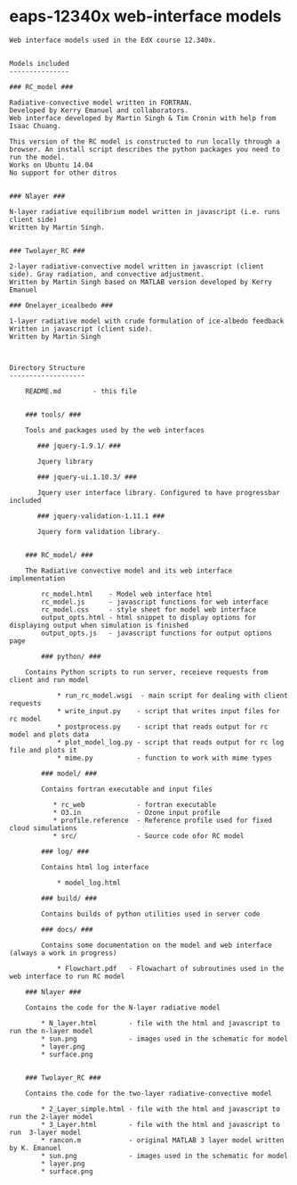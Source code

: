 eaps-12340x web-interface models
================================

    Web interface models used in the EdX course 12.340x. 


    Models included
    ---------------

    ### RC_model ###

    Radiative-convective model written in FORTRAN. 
    Developed by Kerry Emanuel and collaborators.
    Web interface developed by Martin Singh & Tim Cronin with help from Isaac Chuang.

    This version of the RC model is constructed to run locally through a browser. An install script describes the python packages you need to run the model.
    Works on Ubuntu 14.04
    No support for other ditros 


    ### Nlayer ###
 
    N-layer radiative equilibrium model written in javascript (i.e. runs client side)
    Written by Martin Singh.


    ### Twolayer_RC ###
  
    2-layer radiative-convective model written in javascript (client side). Gray radiation, and convective adjustment.
    Written by Martin Singh based on MATLAB version developed by Kerry Emanuel

    ### Onelayer_icealbedo ###
  
    1-layer radiative model with crude formulation of ice-albedo feedback
    Written in javascript (client side).
    Written by Martin Singh



    Directory Structure
    -------------------

        README.md        - this file


        ### tools/ ###

        Tools and packages used by the web interfaces

           ### jquery-1.9.1/ ###

           Jquery library

           ### jquery-ui.1.10.3/ ###

           Jquery user interface library. Configured to have progressbar included

           ### jquery-validation-1.11.1 ###

           Jquery form validation library.


        ### RC_model/ ###

        The Radiative convective model and its web interface implementation

            rc_model.html    - Model web interface html
            rc_model.js      - javascript functions for web interface
            rc_model.css     - style sheet for model web interface
            output_opts.html - html snippet to display options for displaying output when simulation is finished
            output_opts.js   - javascript functions for output options page

            ### python/ ###

   	    Contains Python scripts to run server, receieve requests from client and run model

                * run_rc_model.wsgi  - main script for dealing with client requests
                * write_input.py    - script that writes input files for rc model
                * postprocess.py    - script that reads output for rc model and plots data
                * plot_model_log.py - script that reads output for rc log file and plots it
                * mime.py           - function to work with mime types

            ### model/ ###

            Contains fortran executable and input files

               * rc_web             - fortran executable
               * O3.in              - Ozone input profile
               * profile.reference  - Reference profile used for fixed cloud simulations
               * src/               - Source code ofor RC model

            ### log/ ###

            Contains html log interface
        
                * model_log.html
        
            ### build/ ###
 
            Contains builds of python utilities used in server code

            ### docs/ ###
 
            Contains some documentation on the model and web interface (always a work in progress)

                * Flowchart.pdf   - Flowachart of subroutines used in the web interface to run RC model

        ### Nlayer ###

        Contains the code for the N-layer radiative model

            * N_layer.html        - file with the html and javascript to run the n-layer model
            * sun.png             - images used in the schematic for model
            * layer.png
            * surface.png


        ### Twolayer_RC ###

        Contains the code for the two-layer radiative-convective model

            * 2_Layer_simple.html - file with the html and javascript to run the 2-layer model
            * 3_Layer.html        - file with the html and javascript to run  3-layer model
            * rancon.m            - original MATLAB 3 layer model written by K. Emanuel
            * sun.png             - images used in the schematic for model
            * layer.png
            * surface.png




